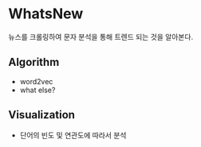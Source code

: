 # WhatsNew

뉴스를 크롤링하여 문자 분석을 통해 트렌드 되는 것을 알아본다.

## Algorithm
- word2vec
- what else?

## Visualization
- 단어의 빈도 및 연관도에 따라서 분석